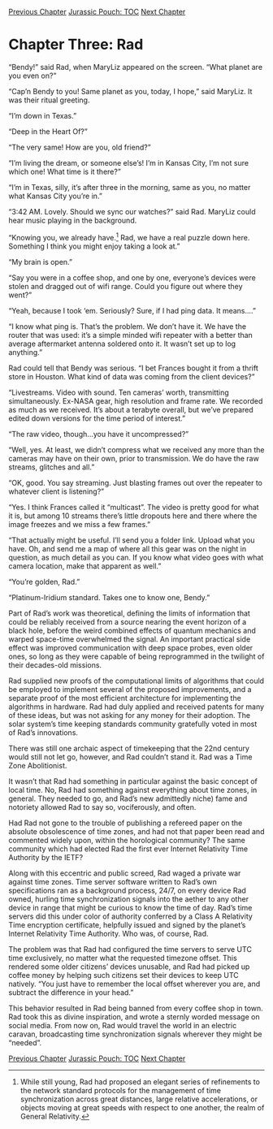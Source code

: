 [Previous Chapter](ch02.md) [Jurassic Pouch: TOC](README.md) [Next Chapter](ch04.md)

# Chapter Three: Rad

“Bendy!” said Rad, when MaryLiz appeared on the screen. “What planet are you even on?”

“Cap’n Bendy to you! Same planet as you, today, I hope,” said MaryLiz. It was their ritual greeting.

“I’m down in Texas.”

“Deep in the Heart Of?”

“The very same! How are you, old friend?”

“I’m living the dream, or someone else’s! I’m in Kansas City, I’m not sure which one! What time is it there?”

“I’m in Texas, silly, it’s after three in the morning, same as you, no matter what Kansas City you’re in.”

“3:42 AM. Lovely. Should we sync our watches?” said Rad. MaryLiz could hear music playing in the background.

“Knowing you, we already have.[^1] Rad, we have a real puzzle down here. Something I think you might enjoy taking a look at.”

“My brain is open.”

“Say you were in a coffee shop, and one by one, everyone’s devices were stolen and dragged out of wifi range. Could you figure out where they went?”

“Yeah, because I took ‘em. Seriously? Sure, if I had ping data. It means….”

“I know what ping is. That’s the problem. We don’t have it. We have the router that was used: it’s a simple minded wifi repeater with a better than average aftermarket antenna soldered onto it. It wasn’t set up to log anything.”

Rad could tell that Bendy was serious. “I bet Frances bought it from a thrift store in Houston. What kind of data was coming from the client devices?”

“Livestreams. Video with sound. Ten cameras’ worth, transmitting simultaneously. Ex-NASA gear, high resolution and frame rate. We recorded as much as we received. It’s about a terabyte overall, but we’ve prepared edited down versions for the time period of interest.”

“The raw video, though...you have it uncompressed?”

“Well, yes. At least, we didn’t compress what we received any more than the cameras may have on their own, prior to transmission. We do have the raw streams, glitches and all.”

“OK, good. You say streaming. Just blasting frames out over the repeater to whatever client is listening?”

“Yes. I think Frances called it “multicast”. The video is pretty good for what it is, but among 10 streams there’s little dropouts here and there where the image freezes and we miss a few frames.”

“That actually might be useful. I’ll send you a folder link. Upload what you have. Oh, and send me a map of where all this gear was on the night in question, as much detail as you can. If you know what video goes with what camera location, make that apparent as well.”

“You’re golden, Rad.”

“Platinum-Iridium standard. Takes one to know one, Bendy.”

[^1]: While still young, Rad had proposed an elegant series of refinements to the network standard protocols for the management of time synchronization across great distances, large relative accelerations, or objects moving at great speeds with respect to one another, the realm of General Relativity.
  
  Part of Rad’s work was theoretical, defining the limits of information that could be reliably received from a source nearing the event horizon of a black hole, before the weird combined effects of quantum mechanics and warped space-time overwhelmed the signal. An important practical side effect was improved communication with deep space probes, even older ones, so long as they were capable of being reprogrammed in the twilight of their decades-old missions.
  
  Rad supplied new proofs of the computational limits of algorithms that could be employed to implement several of the proposed improvements, and a separate proof of the most efficient architecture for implementing the algorithms in hardware. Rad had duly applied and received patents for many of these ideas, but was not asking for any money for their adoption. The solar system’s time keeping standards community gratefully voted in most of Rad’s innovations.
  
  There was still one archaic aspect of timekeeping that the 22nd century would still not let go, however, and Rad couldn’t stand it. Rad was a Time Zone Abolitionist.
  
  It wasn’t that Rad had something in particular against the basic concept of local time. No, Rad had something against everything about time zones, in general. They needed to go, and Rad’s new admittedly niche) fame and notoriety allowed Rad to say so, vociferously, and often.
  
  Had Rad not gone to the trouble of publishing a refereed paper on the absolute obsolescence of time zones, and had not that paper been read and commented widely upon, within the horological community? The same community which had elected Rad the first ever Internet Relativity Time Authority by the IETF?
  
  Along with this eccentric and public screed, Rad waged a private war against time zones. Time server software written to Rad’s own specifications ran as a background process, 24/7, on every device Rad owned, hurling time synchronization signals into the aether to any other device in range that might be curious to know the time of day. Rad’s time servers did this under color of authority conferred by a Class A Relativity Time encryption certificate, helpfully issued and signed by the planet’s Internet Relativity Time Authority. Who was, of course, Rad.
  
  The problem was that Rad had configured the time servers to serve UTC time exclusively, no matter what the requested timezone offset. This rendered some older citizens’ devices unusable, and Rad had picked up coffee money by helping such citizens set their devices to keep UTC natively. “You just have to remember the local offset wherever you are, and subtract the difference in your head.”
  
  This behavior resulted in Rad being banned from every coffee shop in town. Rad took this as divine inspiration, and wrote a sternly worded message on social media. From now on, Rad would travel the world in an electric caravan, broadcasting time synchronization signals wherever they might be “needed”.


[Previous Chapter](ch02.md) [Jurassic Pouch: TOC](README.md) [Next Chapter](ch04.md)
